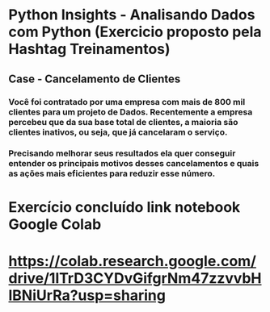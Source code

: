 # Python Insights - Analisando Dados com Python (Exercicio proposto pela Hashtag Treinamentos)
## Case - Cancelamento de Clientes
### Você foi contratado por uma empresa com mais de 800 mil clientes para um projeto de Dados. Recentemente a empresa percebeu que da sua base total de clientes, a maioria são clientes inativos, ou seja, que já cancelaram o serviço.

### Precisando melhorar seus resultados ela quer conseguir entender os principais motivos desses cancelamentos e quais as ações mais eficientes para reduzir esse número.

# Exercício concluído link notebook Google Colab
# https://colab.research.google.com/drive/1lTrD3CYDvGifgrNm47zzvvbHlBNiUrRa?usp=sharing